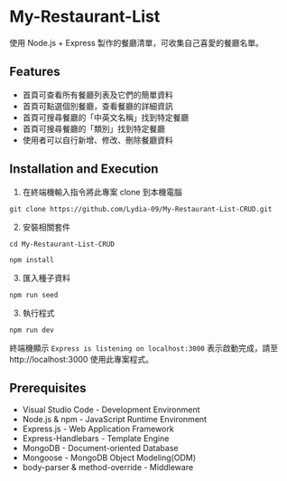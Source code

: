 # My-Restaurant-List

使用 Node.js + Express 製作的餐廳清單，可收集自己喜愛的餐廳名單。

## Features

- 首頁可查看所有餐廳列表及它們的簡單資料
- 首頁可點選個別餐廳，查看餐廳的詳細資訊
- 首頁可搜尋餐廳的「中英文名稱」找到特定餐廳
- 首頁可搜尋餐廳的「類別」找到特定餐廳
- 使用者可以自行新增、修改、刪除餐廳資料

## Installation and Execution

1. 在終端機輸入指令將此專案 clone 到本機電腦

```
git clone https://github.com/Lydia-09/My-Restaurant-List-CRUD.git
```

2. 安裝相關套件

```
cd My-Restaurant-List-CRUD
```

```
npm install
```

3. 匯入種子資料

```
npm run seed
```

3. 執行程式

```
npm run dev
```

終端機顯示 `Express is listening on localhost:3000` 表示啟動完成，請至 http://localhost:3000 使用此專案程式。

## Prerequisites

- Visual Studio Code - Development Environment
- Node.js & npm - JavaScript Runtime Environment
- Express.js - Web Application Framework
- Express-Handlebars - Template Engine
- MongoDB - Document-oriented Database
- Mongoose - MongoDB Object Modeling(ODM)
- body-parser & method-override - Middleware
